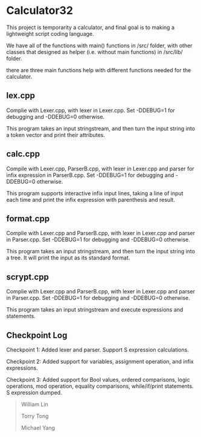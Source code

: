 # Calculator32
This project is temporarity a calculator, and final goal is to making a lightweight script coding language.

We have all of the functions with main() functions in /src/ folder, with other classes that designed as helper (i.e. without main functions) in /src/lib/ folder.

there are three main functions help with different functions needed for the calculator.

## lex.cpp
Complie with Lexer.cpp, with lexer in Lexer.cpp. Set -DDEBUG=1 for debugging and -DDEBUG=0 otherwise.

This program takes an input stringstream, and then turn the input string into a token vector and print their attributes.

## calc.cpp
Compile with Lexer.cpp, ParserB.cpp, with lexer in Lexer.cpp and parser for infix expression in ParserB.cpp. Set -DDEBUG=1 for debugging and -DDEBUG=0 otherwise.

This program supports interactive infix input lines, taking a line of input each time and print the infix expression with parenthesis and result.

## format.cpp
Complie with Lexer.cpp and ParserB.cpp, with lexer in Lexer.cpp and parser in Parser.cpp. Set -DDEBUG=1 for debugging and -DDEBUG=0 otherwise.

This program takes an input stringstream, and then turn the input string into a tree. It will print the input as its standard format.

## scrypt.cpp
Complie with Lexer.cpp and ParserB.cpp, with lexer in Lexer.cpp and parser in Parser.cpp. Set -DDEBUG=1 for debugging and -DDEBUG=0 otherwise.

This program takes an input stringstream and execute expressions and statements.



## Checkpoint Log
Checkpoint 1: Added lexer and parser. Support S expression calculations.

Checkpoint 2: Added support for variables, assignment operation, and infix expressions.

Checkpoint 3: Added support for Bool values, ordered comparisons, logic operations, mod operation, equality comparisons, while/if/print statements. S expression dumped.


> William Lin
> 
> 
> Torry Tong
> 
> 
> Michael Yang
